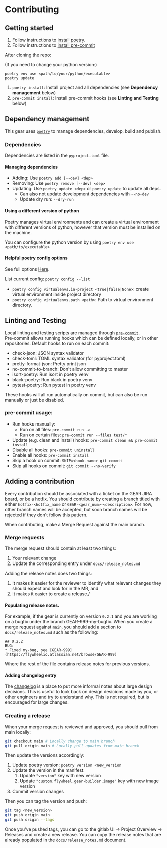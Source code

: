 # Contributing

## Getting started

1. Follow instructions to [install poetry](https://python-poetry.org/docs/#installation).
2. Follow instructions to [install pre-commit](https://pre-commit.com/#install) 

After cloning the repo:

(If you need to change your python version:)
```shell
poetry env use <path/to/your/python/executable>
poetry update
```
1. `poetry install`: Install project and all dependencies (see __Dependency management__ below)
2. `pre-commit install`: Install pre-commit hooks (see __Linting and Testing__ below)

## Dependency management
This gear uses [`poetry`](https://python-poetry.org/) to manage dependencies, 
develop, build and publish.

### Dependencies

Dependencies are listed in the `pyproject.toml` file. 

#### Managing dependencies
* Adding: Use `poetry add [--dev] <dep>`
* Removing: Use `poetry remove [--dev] <dep>`
* Updating: Use `poetry update <dep>` or `poetry update` to update all deps.
  * Can also not update development dependencies with `--no-dev`
  * Update dry run: `--dry-run`

#### Using a different version of python
Poetry manages virtual environments and can create a virtual environment with different versions of python, however that version must be installed on the machine.  

You can configure the python version by using `poetry env use <path/to/executable>`

#### Helpful poetry config options
See full options [Here](https://python-poetry.org/docs/configuration/#available-settings).

List current config: `poetry config --list`

* `poetry config virtualenvs.in-project <true|false|None>`: create virtual environment inside project directory
* `poetry config virtualenvs.path <path>`: Path to virtual environment directory.

## Linting and Testing
Local linting and testing scripts are managed through [`pre-commit`](https://pre-commit.com/).  
Pre-commit allows running hooks which can be defined locally, or in other 
repositories. Default hooks to run on each commit:

* check-json: JSON syntax validator
* check-toml: TOML syntax validator (for pyproject.toml)
* pretty-format-json: Pretty print json
* no-commit-to-branch: Don't allow committing to master
* isort-poetry: Run isort in poetry venv
* black-poetry: Run black in poetry venv
* pytest-poetry: Run pytest in poetry venv

These hooks will all run automatically on commit, but can also be run manually 
or just be disabled.

### pre-commit usage:

* Run hooks manually:
    * Run on all files: `pre-commit run -a`
    * Run on certain files: `pre-commit run --files test/*`
* Update (e.g. clean and install) hooks: `pre-commit clean && pre-commit install`
* Disable all hooks: `pre-commit uninstall`
* Enable all hooks: `pre-commit install`
* Skip a hook on commit: `SKIP=<hook-name> git commit`
* Skip all hooks on commit: `git commit --no-verify`

## Adding a contribution

Every contribution should be associated with a ticket on the GEAR JIRA board, or be a hotfix.  You should contribute by creating a branch titled with either `hotfix-<hotfix_name` or `GEAR-<gear_num>-<description>`.  For now, other branch names will be accepted, but soon branch names will be rejected if they don't follow this pattern.

When contributing, make a Merge Request against the main branch.

### Merge requests

The merge request should contain at least two things:

1. Your relevant change
2. Update the corresponding entry under `docs/release_notes.md`


Adding the release notes does two things: 

1. It makes it easier for the reviewer to identify what relevant changes they should expect and look for in the MR, and 
2. It makes it easier to create a release./

#### Populating release notes.

For example, if the gear is currently on version `0.2.1` and you are working on a bugfix under the branch GEAR-999-my-bugfix.  When you create a merge request against `main`, you should add a section to `docs/release_notes.md` such as the following:

```
## 0.2.2
BUG:
* Fixed my-bug, see [GEAR-999](https://flywheelio.atlassian.net/browse/GEAR-999)

```
Where the rest of the file contains release notes for previous versions.

#### Adding changelog entry

The [changelog](./docs/changelog.md) is a place to put more informal notes about large design decisions.  This is useful to look back on design desicions made by you, or other engineers and try to understand why. This is not required, but is encouraged for large changes.

### Creating a release

When your merge request is reviewed and approved, you should pull from main locally:

```bash
git checkout main # Locally change to main branch
git pull origin main # Locally pull updates from main branch
```
Then update the versions accordingly:

1. Update poetry version: `poetry version <new_version`
2. Update the version in the manifest: 
    1. Update `"version"` key with new version
    2. Update `"custom.flywheel.gear-builder.image"` key with new image version
3. Commit version changes

Then you can tag the version and push:

```bash
git tag <new_version>
git push origin main
git push origin --tags
```

Once you've pushed tags, you can go to the gitlab UI -> Project Overview -> Releases and create a new release.  You can copy the release notes that are already populated in the `docs/release_notes.md` document.


